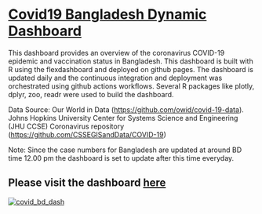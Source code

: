 # [Covid19 Bangladesh Dynamic Dashboard](https://mozammel47.github.io/covid_bd_dashboard/)

This dashboard provides an overview of the coronavirus COVID-19 epidemic and vaccination status in Bangladesh. This dashboard is built with R using the flexdashboard and deployed on github pages. The dashboard is updated daily and the continuous integration and deployment was orchestrated using github actions workflows. Several R packages like plotly, dplyr, zoo, readr were used to build the dashboard.

Data Source: Our World in Data (https://github.com/owid/covid-19-data).
Johns Hopkins University Center for Systems Science and Engineering (JHU CCSE) Coronavirus repository (https://github.com/CSSEGISandData/COVID-19)

Note: Since the case numbers for Bangladesh are updated at around BD time 12.00 pm the dashboard is set to update after this time everyday.

## Please visit the dashboard [here](https://mozammel47.github.io/covid_bd_dashboard/)

[![covid_bd_dash](https://user-images.githubusercontent.com/68219493/149613298-6d7afec9-9305-40e3-b6f5-05eeaa6c4e12.png)](https://mozammel47.github.io/covid_bd_dashboard/)
